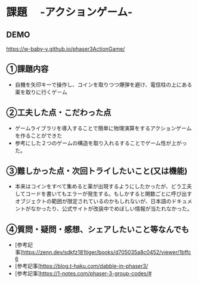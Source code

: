 # 課題　 -アクションゲーム-

## DEMO
https://w-baby-y.github.io/phaser3ActionGame/

## ①課題内容
- 自機を矢印キーで操作し、コインを取りつつ爆弾を避け、電信柱の上にある薬を取りに行くゲーム

## ②工夫した点・こだわった点
- ゲームライブラリを導入することで簡単に物理演算をするアクションゲームを作ることができた
- 参考にした２つのゲームの構造を取り入れるすることでゲーム性が上がった。

## ③難しかった点・次回トライしたいこと(又は機能)
- 本来はコインをすべて集めると薬が出現するようにしたかったが、どう工夫してコードを書いてもエラーが発生する。もしかすると関数ごとに呼び出すオブジェクトの範囲が限定されているのかもしれないが、日本語のドキュメントがなかったり、公式サイトが改装中でめぼしい情報が当たれなかった。

## ④質問・疑問・感想、シェアしたいこと等なんでも
- [参考記事]https://zenn.dev/sdkfz181tiger/books/d705035a8c0452/viewer/1bffc6
- [参考記事]https://blog.t-haku.com/dabble-in-phaser3/
- [参考記事]https://1-notes.com/phaser-3-group-codes/#
